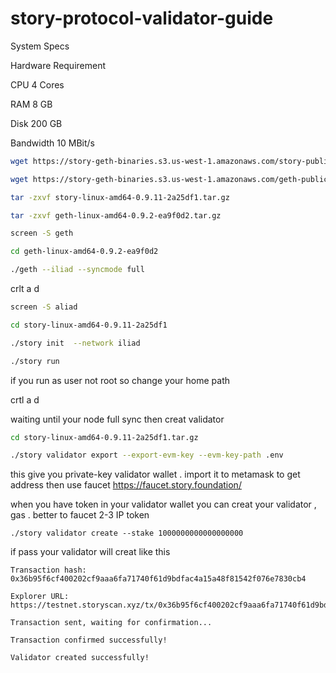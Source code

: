 # story-protocol-validator-guide

System Specs

Hardware	Requirement

CPU	4 Cores

RAM	8 GB

Disk	200 GB

Bandwidth	10 MBit/s
```bash
wget https://story-geth-binaries.s3.us-west-1.amazonaws.com/story-public/story-linux-amd64-0.9.11-2a25df1.tar.gz
```
```bash
wget https://story-geth-binaries.s3.us-west-1.amazonaws.com/geth-public/geth-linux-amd64-0.9.2-ea9f0d2.tar.gz
```
```bash
tar -zxvf story-linux-amd64-0.9.11-2a25df1.tar.gz
```
```bash
tar -zxvf geth-linux-amd64-0.9.2-ea9f0d2.tar.gz
```
```bash
screen -S geth
```
```bash
cd geth-linux-amd64-0.9.2-ea9f0d2
```
```bash
./geth --iliad --syncmode full
```
crlt a d 
```bash
screen -S aliad
```
```bash
cd story-linux-amd64-0.9.11-2a25df1
```
```bash
./story init  --network iliad
```
```bash
./story run  
```
if  you run as user not root so change your home path 

crtl a d 

waiting until your node full sync  then creat validator  
```bash
cd story-linux-amd64-0.9.11-2a25df1.tar.gz
```
```bash
./story validator export --export-evm-key --evm-key-path .env
```

this give you private-key validator wallet  . import it to metamask to get address then use faucet https://faucet.story.foundation/

when you have token in your validator wallet you can creat your validator , gas . better to faucet 2-3 IP token 
```
./story validator create --stake 1000000000000000000
```

if pass your validator will creat  like this 


```
Transaction hash: 0x36b95f6cf400202cf9aaa6fa71740f61d9bdfac4a15a48f81542f076e7830cb4

Explorer URL: https://testnet.storyscan.xyz/tx/0x36b95f6cf400202cf9aaa6fa71740f61d9bdfac4a15a48f81542f076e7830cb4

Transaction sent, waiting for confirmation...

Transaction confirmed successfully!

Validator created successfully!
```







